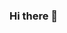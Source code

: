 ### Hi there 👋

<!--
**arjun-sb/arjun-sb** is a ✨ _special_ ✨ repository because its `README.md` (this file) appears on your GitHub profile.


- 🔭 I’m currently working on Machine Learning
- 🌱 I’m currently learning React JS
- 💬 Ask me about Python
- 📫 How to reach me: arjunsb2112@gmail.com
- 😄 Pronouns: He/Him
-->
